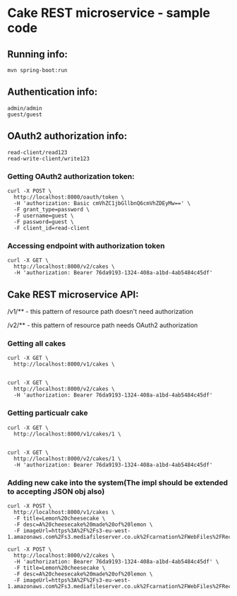 # Cake REST microservice - sample code

## Running info:

```
mvn spring-boot:run
```

## Authentication info:

```
admin/admin
guest/guest
```

## OAuth2 authorization info:

```
read-client/read123
read-write-client/write123
```

### Getting OAuth2 authorization token:

```
curl -X POST \
  http://localhost:8000/oauth/token \
  -H 'authorization: Basic cmVhZC1jbGllbnQ6cmVhZDEyMw==' \
  -F grant_type=password \
  -F username=guest \
  -F password=guest \
  -F client_id=read-client
```

### Accessing endpoint with authorization token

```
curl -X GET \
  http://localhost:8000/v2/cakes \
  -H 'authorization: Bearer 76da9193-1324-408a-a1bd-4ab5484c45df'
```



## Cake REST microservice API:

/v1/** - this pattern of resource path doesn't need authorization

/v2/** - this pattern of resource path needs OAuth2 authorization

### Getting all cakes

```
curl -X GET \
  http://localhost:8000/v1/cakes \


curl -X GET \
  http://localhost:8000/v2/cakes \
  -H 'authorization: Bearer 76da9193-1324-408a-a1bd-4ab5484c45df'
```

### Getting particualr cake

```
curl -X GET \
  http://localhost:8000/v1/cakes/1 \


curl -X GET \
  http://localhost:8000/v2/cakes/1 \
  -H 'authorization: Bearer 76da9193-1324-408a-a1bd-4ab5484c45df'
```

### Adding new cake into the system(The impl should be extended to accepting JSON obj also)

```
curl -X POST \
  http://localhost:8000/v1/cakes \
  -F title=Lemon%20cheesecake \
  -F desc=A%20cheesecake%20made%20of%20lemon \
  -F imageUrl=https%3A%2F%2Fs3-eu-west-1.amazonaws.com%2Fs3.mediafileserver.co.uk%2Fcarnation%2FWebFiles%2FRecipeImages%2Flemoncheesecake_lg.jpg

curl -X POST \
  http://localhost:8000/v2/cakes \
  -H 'authorization: Bearer 76da9193-1324-408a-a1bd-4ab5484c45df' \
  -F title=Lemon%20cheesecake \
  -F desc=A%20cheesecake%20made%20of%20lemon \
  -F imageUrl=https%3A%2F%2Fs3-eu-west-1.amazonaws.com%2Fs3.mediafileserver.co.uk%2Fcarnation%2FWebFiles%2FRecipeImages%2Flemoncheesecake_lg.jpg
```
